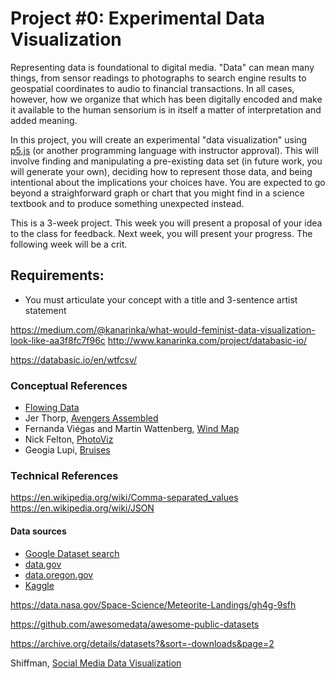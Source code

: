 # Project #0: Experimental Data Visualization

Representing data is foundational to digital media. "Data" can mean many things, from sensor readings to photographs to search engine results to geospatial coordinates to audio to financial transactions. In all cases, however, how we organize that which has been digitally encoded and make it available to the human sensorium is in itself a matter of interpretation and added meaning.

In this project, you will create an experimental "data visualization" using [p5.js](https://p5js.org) (or another programming language with instructor approval). This will involve finding and manipulating a pre-existing data set (in future work, you will generate your own), deciding how to represent those data, and being intentional about the implications your choices have. You are expected to go beyond a straighforward graph or chart that you might find in a science textbook and to produce something unexpected instead.

This is a 3-week project. This week you will present a proposal of your idea to the class for feedback. Next week, you will present your progress. The following week will be a crit.


Requirements:
- 
- You must articulate your concept with a title and 3-sentence artist statement


<!--

use the data they generated


-->


https://medium.com/@kanarinka/what-would-feminist-data-visualization-look-like-aa3f8fc7f96c
http://www.kanarinka.com/project/databasic-io/

https://databasic.io/en/wtfcsv/

### Conceptual References

- [Flowing Data](https://flowingdata.com)
- Jer Thorp, [Avengers Assembled](https://www.jerthorp.com/avengersassembled)
- Fernanda Viégas and Martin Wattenberg, [Wind Map](http://hint.fm/wind/)
- Nick Felton, [PhotoViz](https://photoviz.tumblr.com)
- Geogia Lupi, [Bruises](http://giorgialupi.com/bruises-the-data-we-dont-see)


### Technical References

https://en.wikipedia.org/wiki/Comma-separated_values
https://en.wikipedia.org/wiki/JSON


#### Data sources

- [Google Dataset search](https://toolbox.google.com/datasetsearch)
- [data.gov](https://www.data.gov)
- [data.oregon.gov](https://data.oregon.gov)
- [Kaggle](https://www.kaggle.com/datasets?fileType=csv)

https://data.nasa.gov/Space-Science/Meteorite-Landings/gh4g-9sfh


https://github.com/awesomedata/awesome-public-datasets

https://archive.org/details/datasets?&sort=-downloads&page=2

Shiffman, [Social Media Data Visualization](https://www.youtube.com/watch?v=UrznYJltZrU)


<!--

-- mapping, James Corner
-- going to need a p5 refresher
-- loops, arrays, data loading



this is a whole massive topic, like a Mattern or a Chang course




-->


